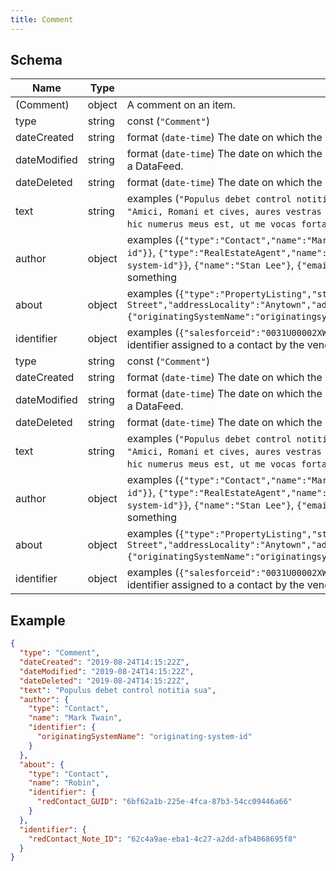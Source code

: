 ```yaml
---
title: Comment
---
```

## Schema

| Name | Type | Description |
|---|---|---|
| (Comment) | object | A comment on an item. |
| type | string | const (`"Comment"`)  |
| dateCreated | string | format (`date-time`) The date on which the item was created. |
| dateModified | string | format (`date-time`) The date on which the item was most recently modified or when the item's entry was modified within a DataFeed. |
| dateDeleted | string | format (`date-time`) The date on which the item was deleted. |
| text | string | examples (`"Populus debet control notitia sua"`, `"Aspicio pinguem in his vestimentis?"`, `"Et id ipsum vitae."`, `"Amici, Romani et cives, aures vestras mihi praebe"`, `"Heus, ego iustus occurrit tibi et hoc est insanus, sed hic numerus meus est, ut me vocas fortasse."`)  |
| author | object | examples (`{"type":"Contact","name":"Mark Twain","identifier":{"originatingSystemName":"originating-system-id"}}`, `{"type":"RealEstateAgent","name":"Andy Warhol","identifier":{"originatingSystemName":"originating-system-id"}}`, `{"name":"Stan Lee"}`, `{"email":"bob@example.com"}`, `{"telephone":"1-800-555-1212"}`) the author of something |
| about | object | examples (`{"type":"PropertyListing","streetAddress":"123 Main Street","addressLocality":"Anytown","addressRegion":"NY","postalCode":12345,"addressCountry":"US","identifier":{"originatingSystemName":"originatingsystemid"}}`) The subject of the content |
| identifier | object | examples (`{"salesforceid":"0031U00002XW1QWQA1"}`, `{"vendoraid":"123456"}`, `{"originating_system_id":"123456"}`) identifier assigned to a contact by the vendor who originally created the contact |
| type | string | const (`"Comment"`)  |
| dateCreated | string | format (`date-time`) The date on which the item was created. |
| dateModified | string | format (`date-time`) The date on which the item was most recently modified or when the item's entry was modified within a DataFeed. |
| dateDeleted | string | format (`date-time`) The date on which the item was deleted. |
| text | string | examples (`"Populus debet control notitia sua"`, `"Aspicio pinguem in his vestimentis?"`, `"Et id ipsum vitae."`, `"Amici, Romani et cives, aures vestras mihi praebe"`, `"Heus, ego iustus occurrit tibi et hoc est insanus, sed hic numerus meus est, ut me vocas fortasse."`)  |
| author | object | examples (`{"type":"Contact","name":"Mark Twain","identifier":{"originatingSystemName":"originating-system-id"}}`, `{"type":"RealEstateAgent","name":"Andy Warhol","identifier":{"originatingSystemName":"originating-system-id"}}`, `{"name":"Stan Lee"}`, `{"email":"bob@example.com"}`, `{"telephone":"1-800-555-1212"}`) the author of something |
| about | object | examples (`{"type":"PropertyListing","streetAddress":"123 Main Street","addressLocality":"Anytown","addressRegion":"NY","postalCode":12345,"addressCountry":"US","identifier":{"originatingSystemName":"originatingsystemid"}}`) The subject of the content |
| identifier | object | examples (`{"salesforceid":"0031U00002XW1QWQA1"}`, `{"vendoraid":"123456"}`, `{"originating_system_id":"123456"}`) identifier assigned to a contact by the vendor who originally created the contact |

## Example



```json
{
  "type": "Comment",
  "dateCreated": "2019-08-24T14:15:22Z",
  "dateModified": "2019-08-24T14:15:22Z",
  "dateDeleted": "2019-08-24T14:15:22Z",
  "text": "Populus debet control notitia sua",
  "author": {
    "type": "Contact",
    "name": "Mark Twain",
    "identifier": {
      "originatingSystemName": "originating-system-id"
    }
  },
  "about": {
    "type": "Contact",
    "name": "Robin",
    "identifier": {
      "redContact_GUID": "6bf62a1b-225e-4fca-87b3-54cc09446a66"
    }
  },
  "identifier": {
    "redContact_Note_ID": "62c4a9ae-eba1-4c27-a2dd-afb4068695f8"
  }
}
```
